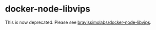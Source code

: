 # docker-node-libvips

This is now deprecated. Please see [bravissimolabs/docker-node-libvips](https://github.com/bravissimolabs/docker-node-libvips).
